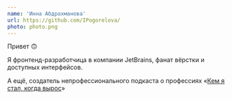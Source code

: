 ```yaml
---
name: 'Инна Абдрахманова'
url: https://github.com/IPogorelova/
photo: photo.png
---
```


Привет 🙃

Я фронтенд-разработчица в компании JetBrains, фанат вёрстки и доступных интерфейсов.

А ещё, создатель непрофессионального подкаста о профессиях «[Кем я стал, когда вырос](https://kemstalkogdavyros.mave.digital/)»
